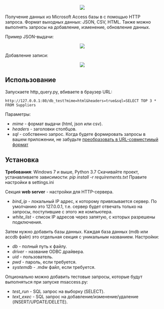 ﻿<p align="center">
	<img src="https://i2.imageban.ru/out/2019/08/28/3bfe6d67ba91d57e27dfb3a5bb7072e5.png">
</p>

Получение данных из Microsoft Access базы в с помощью HTTP запроса. Формат выходных данных: JSON, CSV, HTML. Также можно выполнять запросы на добавление, изменение, обновление данных.
<!--more-->

Пример JSON-выдачи:
<p align="center">
	<img src="https://i3.imageban.ru/out/2019/08/28/697acf81efae57c4c0633e182b8bc183.png">
</p>

Добавление записи:
<p align="center">
	<img src="https://i3.imageban.ru/out/2019/08/28/e59b7252a23e991e4b1f9592fa5b6663.png">
</p>

## Использование
Запускаете http_query.py, вбиваете в браузер URL:
```
http://127.0.0.1:80/db_test?mime=html&headers=true&sql=SELECT TOP 3 * FROM Suppliers
```
Параметры:
- *mime* - формат выдачи (html, json или csv).
- *headers* - заголовки столбцов.
- *sql* - собственно запрос. Когда будете формировать запросы в вашем приложении, не забудьте [преобразовать в URL-совместимый формат](https://en.wikipedia.org/wiki/Percent-encoding)

## Установка
**Требования**: Windows 7 и выше, Python 3.7
Скачивайте проект, устанавливаете зависимости: *pip install -r requirements.txt*
Правите настройки в settings.ini

Секция **web server** - настройки для HTTP-сервера.
- *bind_ip* - локальный IP адрес, к которому привязывается сервер. По умолчанию это 127.0.0.1, т.е. сервер будет отвечать только на запросы, поступившие с этого же компьютера.
- *white_list* - список IP адресов через запятую, с которых разрешены подключения.

Затем нужно добавить базы данных. Каждая база данных (mdb или accdb файл) это отдельная секция с уникальным названием. Настройки:
- *db* - полный путь к файлу.
- *driver* - название ODBC драйвера.
- *uid* - пользователь.
- *pwd* - пароль, если требуется.
- *systemdb* - .mdw файл, если требуется.

Опционально можно добавить тестовые запросы, которые будут выполняться при запуске msaccess.py:
- *test_run* - SQL запрос на выборку (SELECT).
- *text_exec* - SQL запрос на добавление/изменение/удаление (INSERT/UPDATE/DELETE).
